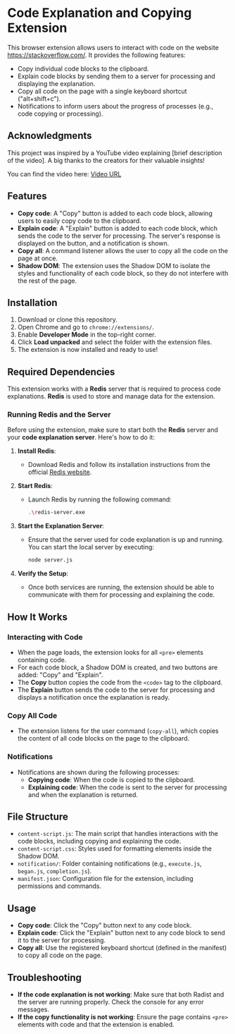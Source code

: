 # Code Explanation and Copying Extension

This browser extension allows users to interact with code on the website https://stackoverflow.com/. It provides the following features:

- Copy individual code blocks to the clipboard.
- Explain code blocks by sending them to a server for processing and displaying the explanation.
- Copy all code on the page with a single keyboard shortcut ("alt+shift+c").
- Notifications to inform users about the progress of processes (e.g., code copying or processing).

## Acknowledgments

This project was inspired by a YouTube video explaining [brief description of the video]. A big thanks to the creators for their valuable insights!

You can find the video here: [Video URL](https://www.youtube.com/watch?v=OWdHDGgt0zo)

## Features

- **Copy code**: A "Copy" button is added to each code block, allowing users to easily copy code to the clipboard.
- **Explain code**: A "Explain" button is added to each code block, which sends the code to the server for processing. The server's response is displayed on the button, and a notification is shown.
- **Copy all**: A command listener allows the user to copy all the code on the page at once.
- **Shadow DOM**: The extension uses the Shadow DOM to isolate the styles and functionality of each code block, so they do not interfere with the rest of the page.

## Installation

1. Download or clone this repository.
2. Open Chrome and go to `chrome://extensions/`.
3. Enable **Developer Mode** in the top-right corner.
4. Click **Load unpacked** and select the folder with the extension files.
5. The extension is now installed and ready to use!

## Required Dependencies

This extension works with a **Redis** server that is required to process code explanations. **Redis** is used to store and manage data for the extension.

### Running Redis and the Server

Before using the extension, make sure to start both the **Redis** server and your **code explanation server**. Here's how to do it:

1. **Install Redis**:

   - Download Redis and follow its installation instructions from the official [Redis website](https://redis.io/download).

2. **Start Redis**:

   - Launch Redis by running the following command:
     ```bash
     .\redis-server.exe
     ```

3. **Start the Explanation Server**:

   - Ensure that the server used for code explanation is up and running. You can start the local server by executing:
     ```bash
     node server.js
     ```

4. **Verify the Setup**:
   - Once both services are running, the extension should be able to communicate with them for processing and explaining the code.

## How It Works

### Interacting with Code

- When the page loads, the extension looks for all `<pre>` elements containing code.
- For each code block, a Shadow DOM is created, and two buttons are added: "Copy" and "Explain".
- The **Copy** button copies the code from the `<code>` tag to the clipboard.
- The **Explain** button sends the code to the server for processing and displays a notification once the explanation is ready.

### Copy All Code

- The extension listens for the user command (`copy-all`), which copies the content of all code blocks on the page to the clipboard.

### Notifications

- Notifications are shown during the following processes:
  - **Copying code**: When the code is copied to the clipboard.
  - **Explaining code**: When the code is sent to the server for processing and when the explanation is returned.

## File Structure

- `content-script.js`: The main script that handles interactions with the code blocks, including copying and explaining the code.
- `content-script.css`: Styles used for formatting elements inside the Shadow DOM.
- `notification/`: Folder containing notifications (e.g., `execute.js`, `began.js`, `completion.js`).
- `manifest.json`: Configuration file for the extension, including permissions and commands.

## Usage

- **Copy code**: Click the "Copy" button next to any code block.
- **Explain code**: Click the "Explain" button next to any code block to send it to the server for processing.
- **Copy all**: Use the registered keyboard shortcut (defined in the manifest) to copy all code on the page.

## Troubleshooting

- **If the code explanation is not working**: Make sure that both Radist and the server are running properly. Check the console for any error messages.
- **If the copy functionality is not working**: Ensure the page contains `<pre>` elements with code and that the extension is enabled.
